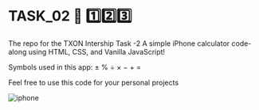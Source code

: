 # TASK_02 📱 1️⃣2️⃣3️⃣

The repo for the TXON Intership Task -2 A simple iPhone calculator code-along using HTML, CSS, and Vanilla JavaScript!

Symbols used in this app: ± % ÷ × − + =

Feel free to use this code for your personal projects

![iphone](https://user-images.githubusercontent.com/127651456/226615690-ddf866d0-3d8f-4f16-a78b-dd02dde404e5.png)

